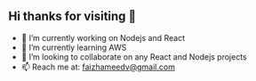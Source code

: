 ## Hi thanks for visiting 👋

- 🔭 I’m currently working on Nodejs and React
- 🌱 I’m currently learning AWS
- 👯 I’m looking to collaborate on any React and Nodejs projects
- 📫 Reach me at: faizhameedv@gmail.com

